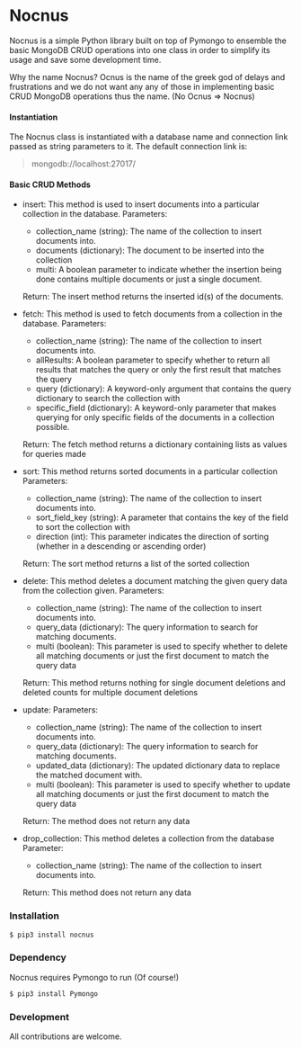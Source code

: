 # Nocnus
Nocnus is a simple Python library built on top of Pymongo to ensemble the basic MongoDB CRUD operations into one class in order to simplify its usage and save some development time.

Why the name Nocnus?
Ocnus is the name of the greek god of delays and frustrations and we
do not want any any of those in implementing basic CRUD MongoDB operations
thus the name. (No Ocnus => Nocnus)

#### Instantiation
The Nocnus class is instantiated with a database name and connection link passed as string parameters to it. The default connection link is: 
> mongodb://localhost:27017/ 

#### Basic CRUD Methods
  - insert: This method is used to insert documents into a particular collection in the database.
    Parameters:
    * collection_name (string): The name of the collection to insert documents into.
    * documents (dictionary): The document to be inserted into the collection
    * multi: A boolean parameter to indicate whether the insertion being done contains multiple 
      documents or just a single document.

    Return:
    The insert method returns the inserted id(s) of the documents.

 - fetch: This method is used to fetch documents from a collection in the database.
    Parameters:
    *  collection_name (string): The name of the collection to insert documents into.
    *  allResults: A boolean parameter to specify whether to return all results that matches the query
       or only the first result that matches the query
    *  query (dictionary): A keyword-only argument that contains the query dictionary to search the
       collection with
    *  specific_field (dictionary): A keyword-only parameter that makes querying for only specific       fields of the documents in a collection possible.
    
    Return:
    The fetch method returns a dictionary containing lists as values for queries made

 - sort: This method returns sorted documents in a particular collection
    Parameters:
    *  collection_name (string): The name of the collection to insert documents into.
    *  sort_field_key (string): A parameter that contains the key of the field to sort the collection    with
    *  direction (int): This parameter indicates the direction of sorting (whether in a descending or    ascending order)
    
    Return:
    The sort method returns a list of the sorted collection

 - delete: This method deletes a document matching the given query data from the collection given.
    Parameters:
    *  collection_name (string): The name of the collection to insert documents into.
    *  query_data (dictionary): The query information to search for matching documents.
    *  multi (boolean): This parameter is used to specify whether to delete all matching documents or    just the first document to match the query data
    
    Return:
    This method returns nothing for single document deletions and deleted counts for multiple document deletions

 - update:
    Parameters:
    *  collection_name (string): The name of the collection to insert documents into.
    *  query_data (dictionary): The query information to search for matching documents.
    *  updated_data (dictionary): The updated dictionary data to replace the matched document with.
    *  multi (boolean): This parameter is used to specify whether to update all matching documents or    just the first document to match the query data
    
    Return:
    The method does not return any data

 - drop_collection: This method deletes a collection from the database
    Parameter:
    *  collection_name (string): The name of the collection to insert documents into.
    
    Return:
    This method does not return any data 
  
### Installation
```sh
$ pip3 install nocnus
```
### Dependency
Nocnus requires Pymongo to run (Of course!)

```sh
$ pip3 install Pymongo
```
### Development

All contributions are welcome.
